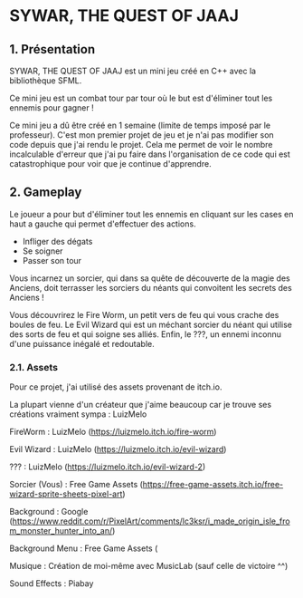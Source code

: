 # SYWAR, THE QUEST OF JAAJ

## 1. Présentation

  SYWAR, THE QUEST OF JAAJ est un mini jeu créé en C++ avec la bibliothèque SFML.

Ce mini jeu est un combat tour par tour où le but est d'éliminer tout les ennemis pour gagner !

Ce mini jeu a dû être créé en 1 semaine (limite de temps imposé par le professeur). C'est mon premier projet de jeu et je n'ai pas modifier son code depuis que j'ai rendu le projet.
Cela me permet de voir le nombre incalculable d'erreur que j'ai pu faire dans l'organisation de ce code qui est catastrophique pour voir que je continue d'apprendre.

## 2. Gameplay

  Le joueur a pour but d'éliminer tout les ennemis en cliquant sur les cases en haut a gauche qui permet d'effectuer des actions.
- Infliger des dégats
- Se soigner
- Passer son tour

Vous incarnez un sorcier, qui dans sa quête de découverte de la magie des Anciens, doit terrasser les sorciers du néants qui convoitent les secrets des Anciens !

Vous découvrirez le Fire Worm, un petit vers de feu qui vous crache des boules de feu.
Le Evil Wizard qui est un méchant sorcier du néant qui utilise des sorts de feu et qui soigne ses alliés.
Enfin, le ???, un ennemi inconnu d'une puissance inégalé et redoutable.

### 2.1. Assets

  Pour ce projet, j'ai utilisé des assets provenant de itch.io.

La plupart vienne d'un créateur que j'aime beaucoup car je trouve ses créations vraiment sympa : LuizMelo 

FireWorm : LuizMelo (https://luizmelo.itch.io/fire-worm)

Evil Wizard : LuizMelo (https://luizmelo.itch.io/evil-wizard)

??? : LuizMelo (https://luizmelo.itch.io/evil-wizard-2)

Sorcier (Vous) : Free Game Assets (https://free-game-assets.itch.io/free-wizard-sprite-sheets-pixel-art)

Background : Google (https://www.reddit.com/r/PixelArt/comments/lc3ksr/i_made_origin_isle_from_monster_hunter_into_an/)

Background Menu : Free Game Assets (

Musique : Création de moi-même avec MusicLab (sauf celle de victoire ^^)

Sound Effects : Piabay
